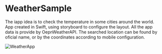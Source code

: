 # WeatherSample

The iapp idea is to check the temperature in some cities around the world.
App created in Swift, using storyboard to configure the layout.
All the app data is provide by OepnWeatherAPI. The searched location can be found by oficial name, or by the coordinates according to mobile configuration.

![WeatherApp](https://github.com/rafaelpenna/WeatherSample/assets/105522665/a4fb70a1-4bc9-47d0-9dfd-0e13f1b6ccf9)
